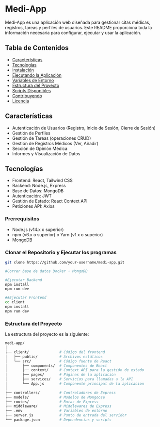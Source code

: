# Medi-App

Medi-App es una aplicación web diseñada para gestionar citas médicas, registros, tareas y perfiles de usuarios. Este README proporciona toda la información necesaria para configurar, ejecutar y usar la aplicación.

## Tabla de Contenidos
- [Características](#características)
- [Tecnologías](#tecnologías)
- [Instalación](#instalación)
- [Ejecutando la Aplicación](#ejecutando-la-aplicación)
- [Variables de Entorno](#variables-de-entorno)
- [Estructura del Proyecto](#estructura-del-proyecto)
- [Scripts Disponibles](#scripts-disponibles)
- [Contribuyendo](#contribuyendo)
- [Licencia](#licencia)

## Características
- Autenticación de Usuarios (Registro, Inicio de Sesión, Cierre de Sesión)
- Gestión de Perfiles
- Gestión de Tareas (operaciones CRUD)
- Gestión de Registros Médicos (Ver, Añadir)
- Sección de Opinión Médica
- Informes y Visualización de Datos

## Tecnologías
- Frontend: React, Tailwind CSS
- Backend: Node.js, Express
- Base de Datos: MongoDB
- Autenticación: JWT
- Gestión de Estado: React Context API
- Peticiones API: Axios

### Prerrequisitos
- Node.js (v14.x o superior)
- npm (v6.x o superior) o Yarn (v1.x o superior)
- MongoDB

### Clonar el Repositorio y Ejecutar los programas
```bash
git clone https://github.com/your-username/medi-app.git

#Correr base de datos Docker + MongoDB

#Ejecutar Backend
npm install
npm run dev

##Ejecutar Frontend
cd client
npm install
npm run dev
```

### Estructura del Proyecto
La estructura del proyecto es la siguiente:
```bash
medi-app/
│
├── client/              # Código del frontend
│   ├── public/          # Archivos estáticos
│   └── src/             # Código fuente de React
│       ├── components/  # Componentes de React
│       ├── context/     # Context API para la gestión de estado
│       ├── pages/       # Páginas de la aplicación
│       ├── services/    # Servicios para llamadas a la API
│       └── App.js       # Componente principal de la aplicación
│
├── controllers/         # Controladores de Express
├── models/              # Modelos de Mongoose
├── routes/              # Rutas de Express
├── middleware/          # Middlewares de Express
├── .env                 # Variables de entorno
├── server.js            # Punto de entrada del servidor
└── package.json         # Dependencias y scripts
```